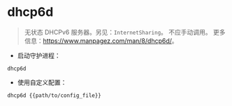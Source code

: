 # dhcp6d

> 无状态 DHCPv6 服务器。另见：`InternetSharing`。
> 不应手动调用。
> 更多信息：<https://www.manpagez.com/man/8/dhcp6d/>。

- 启动守护进程：

`dhcp6d`

- 使用自定义配置：

`dhcp6d {{path/to/config_file}}`